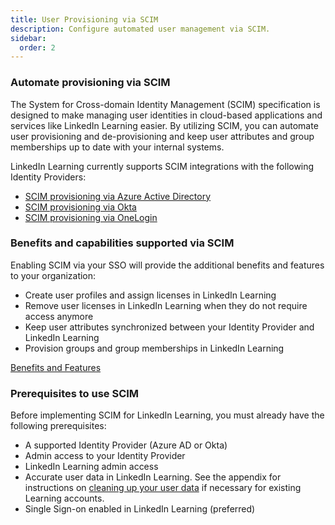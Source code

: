 ```yaml
---
title: User Provisioning via SCIM
description: Configure automated user management via SCIM.
sidebar:
  order: 2
---
```


### Automate provisioning via SCIM

The System for Cross-domain Identity Management (SCIM) specification is designed to make managing user identities in cloud-based applications and services like LinkedIn Learning easier. By utilizing SCIM, you can automate user provisioning and de-provisioning and keep user attributes and group memberships up to date with your internal systems.

LinkedIn Learning currently supports SCIM integrations with the following Identity Providers:

* [SCIM provisioning via Azure Active Directory](https://learn.microsoft.com/en-us/linkedin/learning/user-and-attribute-management/user-attribute-mgmt-docs/azure-ad-auto-provisioning)
* [SCIM provisioning via Okta](https://learn.microsoft.com/en-us/linkedin/learning/user-and-attribute-management/user-attribute-mgmt-docs/okta-scim)
* [SCIM provisioning via OneLogin](https://learn.microsoft.com/en-us/linkedin/learning/user-and-attribute-management/user-attribute-mgmt-docs/onelogin-scim)

### Benefits and capabilities supported via SCIM

Enabling SCIM via your SSO will provide the additional benefits and features to your organization:

* Create user profiles and assign licenses in LinkedIn Learning
* Remove user licenses in LinkedIn Learning when they do not require access anymore
* Keep user attributes synchronized between your Identity Provider and LinkedIn Learning
* Provision groups and group memberships in LinkedIn Learning

[Benefits and Features](https://learn.microsoft.com/en-us/linkedin/learning/user-and-attribute-management/user-attribute-mgmt-docs/scim)

### Prerequisites to use SCIM

Before implementing SCIM for LinkedIn Learning, you must already have the following prerequisites:

* A supported Identity Provider (Azure AD or Okta)
* Admin access to your Identity Provider
* LinkedIn Learning admin access
* Accurate user data in LinkedIn Learning. See the appendix for instructions on [cleaning up your user data](https://learn.microsoft.com/en-us/linkedin/learning/user-and-attribute-management/user-attribute-mgmt-docs/scim#user-list-clean-up) if necessary for existing Learning accounts.
* Single Sign-on enabled in LinkedIn Learning (preferred)
